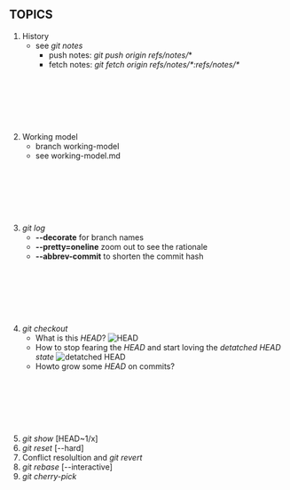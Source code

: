 ## TOPICS
1. History
   * see *git notes*
     * push notes: *git push origin refs/notes/**
     * fetch notes: *git fetch origin refs/notes/\*:refs/notes/\**

<br/>
<br/>
<br/>
<br/>
<br/>

2. Working model
   * branch working-model
   * see working-model.md

<br/>
<br/>
<br/>
<br/>
<br/>

3. *git log*
    - **--decorate** for branch names
    - **--pretty=oneline** zoom out to see the rationale
    - **--abbrev-commit** to shorten the commit hash

<br/>
<br/>
<br/>
<br/>
<br/>

4. *git checkout*
    - What is this *HEAD*?
    ![HEAD](https://wac-cdn.atlassian.com/dam/jcr:aa84ece9-179f-4af1-8171-eef20993c078/04.svg?cdnVersion=ed)
    - How to stop fearing the *HEAD* and start loving the *detatched HEAD state*
    ![detatched HEAD](https://wac-cdn.atlassian.com/dam/jcr:3034be0a-fc7b-4c64-b9cd-3ebc8abf3833/05.svg?cdnVersion=ed)
    - Howto grow some *HEAD* on commits?

<br/>
<br/>
<br/>
<br/>
<br/>

5. *git show* [HEAD~1/x]
6. *git reset* [--hard]
7. Conflict resolultion and *git revert*
8. *git rebase* [--interactive]
9. *git cherry-pick*

